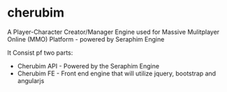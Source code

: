 # cherubim
A Player-Character Creator/Manager Engine used for Massive Mulitplayer Online (MMO) Platform - powered by Seraphim Engine

It Consist pf two parts:
- Cherubim API - Powered by the Seraphim Engine
- Cherubim FE - Front end engine that will utilize jquery, bootstrap and angularjs
